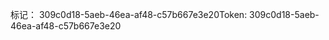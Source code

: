 <span data-ttu-id="39497-101">标记： 309c0d18-5aeb-46ea-af48-c57b667e3e20</span><span class="sxs-lookup"><span data-stu-id="39497-101">Token: 309c0d18-5aeb-46ea-af48-c57b667e3e20</span></span>